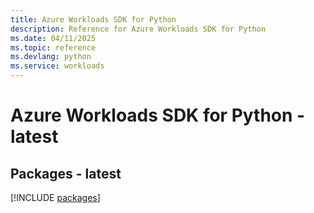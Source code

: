 ```yaml
---
title: Azure Workloads SDK for Python
description: Reference for Azure Workloads SDK for Python
ms.date: 04/11/2025
ms.topic: reference
ms.devlang: python
ms.service: workloads
---
```

# Azure Workloads SDK for Python - latest
## Packages - latest
[!INCLUDE [packages](workloads-index.md)]